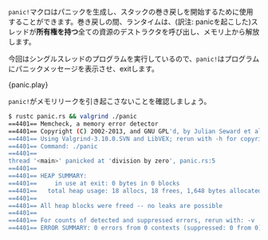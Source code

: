 <!-- The `panic!` macro can be used to generate a panic and start unwinding
its stack. While unwinding, the runtime will take care of freeing all the
resources *owned* by the thread by calling the destructor of all its objects. -->
`panic!`マクロはパニックを生成し、スタックの巻き戻しを開始するために使用することができます。巻き戻しの間、ランタイムは、(訳注: panicを起こした)スレッドが**所有権を持つ**全ての資源のデストラクタを呼び出し、メモリ上から解放します。

<!-- Since we are dealing with programs with only one thread, `panic!` will cause the
program to report the panic message and exit. -->
今回はシングルスレッドのプログラムを実行しているので、`panic!`はプログラムにパニックメッセージを表示させ、exitします。

{panic.play}

<!-- Let's check that `panic!` doesn't leak memory. -->
`panic!`がメモリリークを引き起こさないことを確認しましょう。

``` bash
$ rustc panic.rs && valgrind ./panic
==4401== Memcheck, a memory error detector
==4401== Copyright (C) 2002-2013, and GNU GPL'd, by Julian Seward et al.
==4401== Using Valgrind-3.10.0.SVN and LibVEX; rerun with -h for copyright info
==4401== Command: ./panic
==4401==
thread '<main>' panicked at 'division by zero', panic.rs:5
==4401==
==4401== HEAP SUMMARY:
==4401==     in use at exit: 0 bytes in 0 blocks
==4401==   total heap usage: 18 allocs, 18 frees, 1,648 bytes allocated
==4401==
==4401== All heap blocks were freed -- no leaks are possible
==4401==
==4401== For counts of detected and suppressed errors, rerun with: -v
==4401== ERROR SUMMARY: 0 errors from 0 contexts (suppressed: 0 from 0)
```

